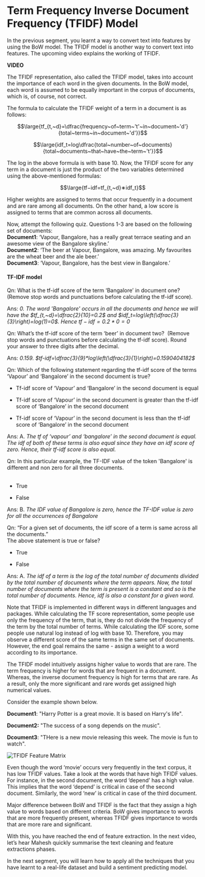 # Term Frequency Inverse Document Frequency (TFIDF) Model

In the previous segment, you learnt a way to convert text into features by using the BoW model. The TFIDF model is another way to convert text into features. The upcoming video explains the working of TFIDF. 

**VIDEO**

The TFIDF representation, also called the TFIDF model, takes into account the importance of each word in the given documents. In the BoW model, each word is assumed to be equally important in the corpus of documents, which is, of course, not correct.

  
The formula to calculate the TFIDF weight of a term in a document is as follows:

$$\large{tf_{t,~d}=\dfrac{frequency~of~term~'t'~in~document~'d'}{total~terms~in~document~'d'}}$$

$$\large{idf_t=log\dfrac{total~number~of~documents}{total~documents~that~have~the~term~'t'}}$$

The log in the above formula is with base 10. Now, the TFIDF score for any term in a document is just the product of the two variables determined using the above-mentioned formulas:

$$\large{tf−idf=tf_{t,~d}∗idf_t}$$

Higher weights are assigned to terms that occur frequently in a document and are rare among all documents. On the other hand, a low score is assigned to terms that are common across all documents.
  
Now, attempt the following quiz. Questions 1-3 are based on the following set of documents:  
**Document1**: ‘Vapour, Bangalore, has a really great terrace seating and an awesome view of the Bangalore skyline.’  
**Document2**: ‘The beer at Vapour, Bangalore, was amazing. My favourites are the wheat beer and the ale beer.’  
**Document3**: ‘Vapour, Bangalore, has the best view in Bangalore.’

#### TF-IDF model

Qn: What is the tf-idf score of the term ‘Bangalore’ in document one? (Remove stop words and punctuations before calculating the tf-idf score).

Ans: *0. The word 'Bangalore' occurs in all the documents and hence we will have the $tf_{t,~d}=\dfrac{2}{10}=0.2$ and $idf_t=log\left(\dfrac{3}{3}\right)=log(1)=0$. Hence $tf-idf=0.2*0=0$*

Qn: What’s the tf-idf score of the term ‘beer’ in document two?  (Remove stop words and punctuations before calculating the tf-idf score). Round your answer to three digits after the decimal.

Ans: *0.159. $tf-idf=\dfrac{3}{9}*log\left(\dfrac{3}{1}\right)=0.1590404182$*

Qn: Which of the following statement regarding the tf-idf score of the terms ‘Vapour’ and ‘Bangalore’ in the second document is true?

- Tf-idf score of ‘Vapour’ and ‘Bangalore’ in the second document is equal

- Tf-idf score of ‘Vapour’ in the second document is greater than the tf-idf score of ‘Bangalore’ in the second document

- Tf-idf score of ‘Vapour’ in the second document is less than the tf-idf score of ‘Bangalore’ in the second document

Ans: A. *The tf of ‘vapour’ and ‘bangalore’ in the second document is equal. The idf of both of these terms is also equal since they have an idf score of zero. Hence, their tf-idf score is also equal.*

Qn: In this particular example, the TF-IDF value of the token 'Bangalore' is different and non zero for all three documents.  
 
- True

- False

Ans: B. *The IDF value of Bangalore is zero, hence the TF-IDF value is zero for all the occurrences of Bangalore*

Qn: “For a given set of documents, the idf score of a term is same across all the documents.”  
The above statement is true or false?  

- True

- False

Ans: A. *The idf of a term is the log of the total number of documents divided by the total number of documents where the term appears. Now, the total number of documents where the term is present is a constant and so is the total number of documents. Hence, idf is also a constant for a given word.*

Note that TFIDF is implemented in different ways in different languages and packages. While calculating the TF score representation, some people use only the frequency of the term, that is, they do not divide the frequency of the term by the total number of terms. While calculating the IDF score, some people use natural log instead of log with base 10. Therefore, you may observe a different score of the same terms in the same set of documents. However, the end goal remains the same - assign a weight to a word according to its importance. 

The TFIDF model intuitively assigns higher value to words that are rare. The term frequency is higher for words that are frequent in a document. Whereas, the inverse document frequency is high for terms that are rare. As a result, only the more significant and rare words get assigned high numerical values. 

Consider the example shown below. 

**Document1**: "Harry Potter is a great movie. It is based on Harry's life".

**Document2:** "The success of a song depends on the music".

**Dcoument3**: "THere is a new movie releasing this week. The movie is fun to watch".

![TFIDF Feature Matrix](https://i.ibb.co/TcQH6G2/TFIDF-Feature-Mtrix.png)

Even though the word ‘movie’ occurs very frequently in the text corpus, it has low TFIDF values. Take a look at the words that have high TFIDF values. For instance, in the second document, the word ‘depend’ has a high value. This implies that the word ‘depend’ is critical in case of the second document. Similarly, the word ‘new’ is critical in case of the third document.

Major difference between BoW and TFIDF is the fact that they assign a high value to words based on different criteria. BoW gives importance to words that are more frequently present, whereas TFIDF gives importance to words that are more rare and significant. 

With this, you have reached the end of feature extraction. In the next video, let’s hear Mahesh quickly summarise the text cleaning and feature extractions phases. 

In the next segment, you will learn how to apply all the techniques that you have learnt to a real-life dataset and build a sentiment predicting model.
